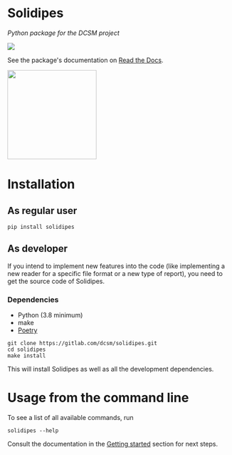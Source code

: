 

# Solidipes

_Python package for the DCSM project_

[![](https://readthedocs.org/projects/solidipes/badge/?version=latest)](http://solidipes.readthedocs.io/)

See the package's documentation on [Read the Docs](http://solidipes.readthedocs.io/).

<img src="https://gitlab.com/dcsm/solidipes/-/raw/dev/logos/solidipes.jpg" width="200px" height="200px">


# Installation

## As regular user

```
pip install solidipes
```


## As developer

If you intend to implement new features into the code (like implementing a new reader for a specific file format or a new type of report), you need to get the source code of Solidipes.


### Dependencies

- Python (3.8 minimum)
- make
- [Poetry](https://python-poetry.org/docs/#installation)

```
git clone https://gitlab.com/dcsm/solidipes.git
cd solidipes
make install
```

This will install Solidipes as well as all the development dependencies.


# Usage from the command line

To see a list of all available commands, run
```
solidipes --help
```

Consult the documentation in the [Getting started](https://solidipes.readthedocs.io/en/latest/src/getting_started.html#usage-from-the-command-line) section for next steps.
